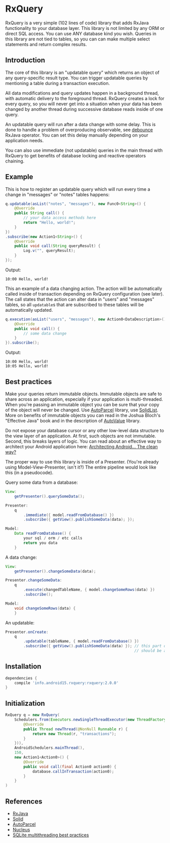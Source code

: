 # RxQuery

RxQuery is a very simple (102 lines of code) library that adds RxJava functionality to your database layer.
This library is not limited by any ORM or direct SQL access. You can use ANY database kind you wish.
Queries in this library are not tied to tables, so you can can make multiple select statements and
return complex results.

## Introduction

The core of this library is an "updatable query" which returns an object of any query-specific result type.
You can trigger updatable queries by mentioning a table during a transaction execution.

All data modifications and query updates happen in a background thread, with automatic delivery
to the foreground thread. RxQuery creates a lock for every query, so
you will never get into a situation when your data has been changed by another
thread during successive database reads inside of one query.

An updatable query will run after a data change with some delay. This is done to handle a problem of overproducing observable,
see [debounce](https://github.com/ReactiveX/RxJava/wiki/Backpressure#debounce-or-throttlewithtimeout) RxJava operator.
You can set this delay manually depending on your application needs.

You can also use immediate (not updatable) queries in the main thread with RxQuery to get benefits of database locking and
reactive operators chaining.

## Example

This is how to register an updatable query which will run every time a change in "messages" or "notes" tables happens:

``` java
q.updatable(asList("notes", "messages"), new Func0<String>() {
    @Override
    public String call() {
        // your data access methods here
        return "Hello, world!";
    }
})
.subscribe(new Action1<String>() {
    @Override
    public void call(String queryResult) {
        Log.v("", queryResult);
    }
});
```

Output:

``` text
10:00 Hello, world!
```

This an example of a data changing action. The action will be automatically called inside of transaction
depending on RxQuery configuration (see later). The call states that the action can alter data in "users" and "messages"
tables, so all `updatable`s that are subscribed to these tables will be automatically updated.

``` java
q.execution(asList("users", "messages"), new Action0<DataDescription>() {
    @Override
    public void call() {
        // some data change
    }
}).subscribe();
```

Output:

``` text
10:00 Hello, world!
10:05 Hello, world!
```

## Best practices

Make your queries return immutable objects. Immutable objects are safe to share across an application, especially if your
application is multi-threaded. When you're passing an immutable object you can be sure that your copy of the object
will never be changed. Use [AutoParcel](https://github.com/frankiesardo/auto-parcel) library, use
[SolidList](https://github.com/konmik/solid).
More on benefits of immutable objects you can read in the Joshua Bloch's "Effective Java" book and in the description of
[AutoValue](https://github.com/google/auto/tree/master/value) library.

Do not expose your database cursor or any other low-level data structure to the view layer of an application.
At first, such objects are not immutable. Second, this breaks layers of logic.
You can read about an effective way to architect your Android application here:
[Architecting Android... The clean way?](http://fernandocejas.com/2014/09/03/architecting-android-the-clean-way/)

The proper way to use this library is inside of a Presenter. (You're already using Model-View-Presenter, isn't it?)
The entire pipeline would look like this (in a pseudocode).

Query some data from a database:

``` java
View:
    getPresenter().querySomeData();

Presenter:
    q
        .immediate({ model.readFromDatabase() })
        .subscribe({ getView().publishSomeData(data); });

Model:
    Data readFromDatabase() {
        your sql / orm / etc calls
        return you data
    }
```

A data change:

``` java
View:
    getPresenter().changeSomeData(data);

Presenter.changeSomeData:
    q
        .execute(changedTableName, { model.changeSomeRows(data) })
        .subscribe();

Model:
    void changeSomeRows(data) {
    }
```

An updatable:

``` java
Presenter.onCreate:
    q
        .updatable(tableName, { model.readFromDatabase() })
        .subscribe({ getView().publishSomeData(data) }); // this part depends on your MVP library: there
                                                         // should be a method to delay onNext until a view becomes available.
```

## Installation

``` groovy
dependencies {
    compile 'info.android15.rxquery:rxquery:2.0.0'
}
```

## Initialization

``` java
RxQuery q = new RxQuery(
    Schedulers.from(Executors.newSingleThreadExecutor(new ThreadFactory() {
        @Override
        public Thread newThread(@NonNull Runnable r) {
            return new Thread(r, "transactions");
        }
    })),
    AndroidSchedulers.mainThread(),
    150,
    new Action1<Action0>() {
        @Override
        public void call(final Action0 action0) {
            database.callInTransaction(action0);
        }
    }
)
```

## References

* [RxJava](https://github.com/ReactiveX/RxJava)
* [Solid](https://github.com/konmik/solid)
* [AutoParcel](https://github.com/frankiesardo/auto-parcel)
* [Nucleus](https://github.com/konmik/nucleus)
* [SQLite multithreading best practices](http://stackoverflow.com/questions/2493331/what-are-the-best-practices-for-sqlite-on-android/3689883#3689883)
